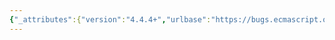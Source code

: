 ```yaml
---
{"_attributes":{"version":"4.4.4+","urlbase":"https://bugs.ecmascript.org/","maintainer":"dherman@mozilla.com"},"bug":{"bug_id":2547,"creation_ts":"2014-02-13 00:19:00 -0800","short_desc":"a few names don't conform to the naming convention","delta_ts":"2014-04-29 21:56:12 -0700","product":"Draft for 6th Edition","component":"editorial issue","version":"Rev 22: January 20, 2014 Draft","rep_platform":"All","op_sys":"All","bug_status":"RESOLVED","resolution":"FIXED","priority":"Normal","bug_severity":"enhancement","everconfirmed":true,"reporter":{"uid":"jmdyck","name":"Michael Dyck"},"assigned_to":{"uid":"allen","name":"Allen Wirfs-Brock"},"long_desc":[{"commentid":7288,"comment_count":0,"who":{"uid":"jmdyck","name":"Michael Dyck"},"bug_when":"2014-02-13 00:19:38 -0800","thetext":"Almost all abstract operations and semantic rules conform to a naming convention (no spaces, CamelCase, initial capital). For consistency, you might as well convert the last few:\n    Array Accumulation\n    Block Declaration Instantiation\n    Elision Width\n    Script Evaluation\n    UTF-16 Encoding"},{"commentid":7811,"comment_count":1,"who":{"uid":"allen","name":"Allen Wirfs-Brock"},"bug_when":"2014-04-18 10:23:44 -0700","thetext":"fixed in rev24 editor's draft"},{"commentid":7988,"comment_count":2,"who":{"uid":"allen","name":"Allen Wirfs-Brock"},"bug_when":"2014-04-29 21:56:12 -0700","thetext":"fixed in rev24"}]}}
---
```

